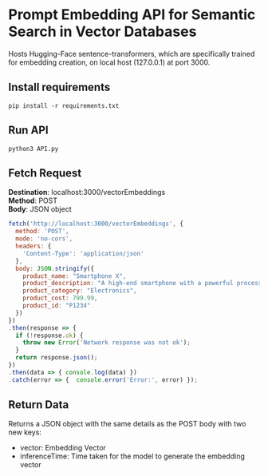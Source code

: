 # Prompt Embedding API for Semantic Search in Vector Databases
Hosts Hugging-Face sentence-transformers, which are specifically trained for embedding creation, on local host (127.0.0.1) at port 3000.
## Install requirements
```shell
pip install -r requirements.txt
```
## Run API
```shell
python3 API.py
```
## Fetch Request
**Destination**: localhost:3000/vectorEmbeddings <br>
**Method**: POST <br>
**Body**: JSON object <br>
```js
fetch('http://localhost:3000/vectorEmbeddings', {
  method: 'POST',
  mode: 'no-cors',
  headers: {
    'Content-Type': 'application/json'
  },
  body: JSON.stringify({
    product_name: "Smartphone X",
    product_description: "A high-end smartphone with a powerful processor",
    product_category: "Electronics",
    product_cost: 799.99,
    product_id: "P1234"
  })
})
.then(response => {
  if (!response.ok) {
    throw new Error('Network response was not ok');
  }
  return response.json();
})
.then(data => { console.log(data) })
.catch(error => {  console.error('Error:', error) });
```
## Return Data
Returns a JSON object with the same details as the POST body with two new keys: <br>
<ul>
    <li>vector: Embedding Vector</li>
    <li>inferenceTime: Time taken for the model to generate the embedding vector</li>
</ul>